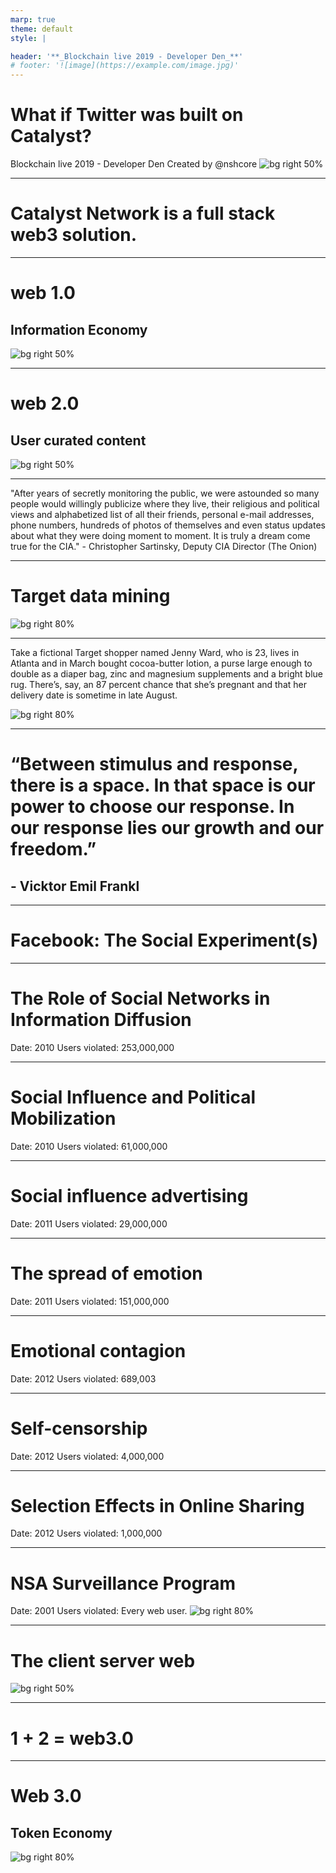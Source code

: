 ```yaml
---
marp: true
theme: default
style: |

header: '**_Blockchain live 2019 - Developer Den_**'
# footer: '![image](https://example.com/image.jpg)'
---
```

# <!--fit--> What if Twitter was built on Catalyst?
Blockchain live 2019 - Developer Den
Created by @nshcore
![bg right 50%](https://avatars2.githubusercontent.com/u/46792459?s=200&v=4)

---
# Catalyst Network is a full stack web3 solution.

---
# web 1.0
## Information Economy
![bg right 50%](./images/web1.png)

---
# web 2.0
## User curated content
![bg right 50%](./images/web2.png)

---

"After years of secretly monitoring the public, we were astounded so many people would willingly publicize where they live, their religious and political views and alphabetized list of all their friends, personal e-mail addresses, phone numbers, hundreds of photos of themselves and even status updates about what they were doing moment to moment. It is truly a dream come true for the CIA." - Christopher Sartinsky, Deputy CIA Director (The Onion) 

---

# Target data mining
![bg right 80%](./images/target.png)

---

Take a fictional Target shopper named Jenny Ward, who is 23, lives in Atlanta and in March bought cocoa-butter lotion, a purse large enough to double as a diaper bag, zinc and magnesium supplements and a bright blue rug. There’s, say, an 87 percent chance that she’s pregnant and that her delivery date is sometime in late August.

![bg right 80%](./images/dafuq.png)

---

# “Between stimulus and response, there is a space. In that space is our power to choose our response. In our response lies our growth and our freedom.” 
## - Vicktor Emil Frankl 

---
# Facebook: The Social Experiment(s)

---
# The Role of Social Networks in Information Diffusion

Date: 2010
Users violated: 253,000,000

---
# Social Influence and Political Mobilization

Date: 2010
Users violated: 61,000,000

---
# Social influence advertising

Date: 2011
Users violated: 29,000,000

---
# The spread of emotion

Date: 2011
Users violated: 151,000,000

---
# Emotional contagion

Date: 2012
Users violated: 689,003

---
# Self-censorship

Date: 2012
Users violated: 4,000,000

---
# Selection Effects in Online Sharing

Date: 2012
Users violated: 1,000,000

---
# NSA Surveillance Program

Date: 2001
Users violated: Every web user.
![bg right 80%](./images/prism-timeline.jpeg)

---
# The client server web
![bg right 50%](./images/client-server-web.png)

---
# <!--fit--> 1 + 2 = web3.0

---

# Web 3.0
## Token Economy
![bg right 80%](./images/web3.png)